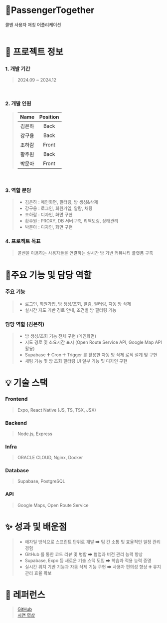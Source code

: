 # 🚗PassengerTogether
콜벤 사용자 매칭 어플리케이션 </br>
</br>

# 📑 프로젝트 정보

### 1. 개발 기간

> 2024.09 ~ 2024.12
</br>

### 2. 개발 인원

> |   Name   |  Position  |
> | :------: | :--------: |
> |  김은하  |    Back    |
> |  강구용  |    Back    |
> |  조하람  |    Front   |
> |  황주원  |    Back    |
> |  박문아  |    Front   |

</br>

### 3. 역할 분담

> - 김은하 : 메인화면, 필터링, 방 생성&삭제
> - 강구용 : 로그인, 회원가입, 알람, 채팅
> - 조하람 : 디자인, 화면 구현
> - 황주원 : PROXY, DB 서버구축, 리팩토링, 상태관리
> - 박문아 : 디자인, 화면 구현

### 4. 프로젝트 목표

> 콜벤을 이용하는 사용자들을 연결하는 실시간 방 기반 커뮤니티 플랫폼 구축

# 📌주요 기능 및 담당 역할

### 주요 기능
> - 로그인, 회원가입, 방 생성/조회, 알림, 필터링, 자동 방 삭제
> - 실시간 지도 기반 경로 안내, 조건별 방 필터링 기능

### 담당 역할 (김은하)
> - 방 생성/조회 기능 전체 구현 (메인화면)
> - 지도 경로 및 소요시간 표시 (Open Route Service API, Google Map API 활용)
> - Supabase ➕ Cron ➕ Trigger 를 활용한 자동 방 삭제 로직 설계 및 구현
> - 채팅 기능 및 방 조회 필터링 UI 일부 기능 및 디자인 구현

# 💡 기술 스택

### Frontend
> Expo, React Native (JS, TS, TSX, JSX)

### Backend
> Node.js, Express

### Infra
> ORACLE CLOUD, Nginx, Docker

### Database
> Supabase, PostgreSQL

### API
> Google Maps, Open Route Service

# ✨ 성과 및 배운점
> - 애자일 방식으로 스프린트 단위로 개발 ➡ 팀 간 소통 및 효율적인 일정 관리 경험
> - GitHub 를 통한 코드 리뷰 및 병합 ➡ 협업과 버전 관리 능력 향상
> - Supabase, Expo 등 새로운 기술 스택 도입 ➡ 학습과 적용 능력 증명
> - 실시간 위치 기반 기능과 자동 삭제 기능 구현 ➡ 사용자 편의성 향상 ➕ 유지관리 효율 확보

# 📑 레퍼런스
> [GitHub](https://github.com/Macaping/PassengerTogether) <br/>
> [시연 영상](https://youtube.com/shorts/n2gDlkTz28o?si=0rSK7s3AceBLoAME)

